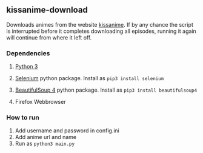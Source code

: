 ## kissanime-download
Downloads animes from the website [kissanime](http://kissanime.to). If by any chance the script is interrupted before it completes downloading all episodes, running it again will continue from where it left off.

### Dependencies
1. [Python 3](https://www.python.org/)
2. [Selenium](https://pypi.python.org/pypi/selenium) python package. Install as `pip3 install selenium`

3. [BeautifulSoup 4](https://www.crummy.com/software/BeautifulSoup/) python package. Install as `pip3 install beautifulsoup4`
4. Firefox Webbrowser

### How to run
1. Add username and password in config.ini
2. Add anime url and name
3. Run as `python3 main.py`
